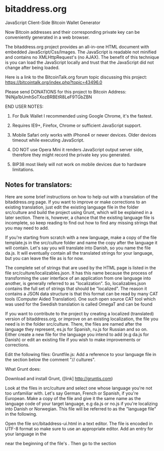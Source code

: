 # bitaddress.org
JavaScript Client-Side Bitcoin Wallet Generator

Now Bitcoin addresses and their corresponding private key can be conveniently
generated in a web browser.

The bitaddress.org project provides an all-in-one HTML document with embedded
JavaScript/Css/Images. The JavaScript is readable not minified and contains no
XMLHttpRequest's (no AJAX). The benefit of this technique is you can load the
JavaScript locally and trust that the JavaScript did not change after being
loaded.

Here is a link to the BitcoinTalk.org forum topic discussing this project:
https://bitcointalk.org/index.php?topic=43496.0


Please send DONATIONS for this project to Bitcoin Address:
1NiNja1bUmhSoTXozBRBEtR8LeF9TGbZBN


END USER NOTES:

 1) For Bulk Wallet I recommended using Google Chrome, it's the fastest.

 2) Requires IE9+, Firefox, Chrome or sufficient JavaScript support.

 3) Mobile Safari only works with iPhone4 or newer devices.
    Older devices timeout while executing JavaScript.

 4) DO NOT use Opera Mini it renders JavaScript output server side, therefore
    they might record the private key you generated.

 5) BIP38 most likely will not work on mobile devices due to hardware limitations.

Notes for translators:
---------------------------------------
Here are some brief instructions on how to help out with a translation of the bitaddress.org page. If you want to improve or make corrections to an existing translation, just edit the existing language file in the folder src/culture and build the project using Grunt, which will be explained in a later section. There is, however, a chance that the existing language file is incomplete, so keep reading to find out how to find any missing strings that you may need to add.

If you're starting from scratch with a new language, make a copy of the file template.js in the src/culture folder and name the copy after the language it will contain. Let's say you will translate into Danish, so you name the file da.js. It will eventually contain all the translated strings for your language, but you can leave the file as is for now.

The complete set of strings that are used by the HTML page is listed in the file src/culture/localizables.json. It has this name because the process of transforming the user interface of an application from one language into another, is generally referred to as "localization". So, localizables.json contains the full set of strings that should be "localized". The reason it contains a JSON data structure is that this format can be read by many CAT tools (Computer Aided Translation). One such open source CAT tool which was used for the Swedish translation is called OmegaT and can be found

If you want to contribute to the project by creating a localized (translated) version of bitaddress.org, or improve on an existing localization, the file you need is in the folder src/culture. There, the files are named after the language they represent, es.js for Spanish, ru.js for Russian and so on.
Either create a new file for the language you intend to add (e.g da.js for Danish) or edit an existing file if you wish to make improvements or corrections.


Edit the following files:
Gruntfile.js:
Add a reference to your language file in the section below the comment "// cultures".




What Grunt does:

Download and install Grunt, ([link] http://gruntjs.com)

Look at the files in src/culture and select one whose language you're not too unfamiliar with. Let's say German, French or Spanish, if you're European. Make a copy of the file and give it the same name as the language code of your target language, e.g da.js or no.js if you're localizing into Danish or Norwegian. This file will be referred to as the "language file" in the following.

Open the file src/bitaddress-ui.html in a text editor. The file is encoded in UTF-8 format so make sure to use an appropriate editor. Add an entry for your language in the <div id="culturemenu"> near the beginning of the file's <body>. Then go to the section <script type="text/javascript"> with a number of commented-out language file names. Add your to the end, e.g //no.js

Go to Gruntfile.js and add your language file to the data structure "tokens". Make sure you get the syntax right. E.g if you add your entry to the end of the structure, you need to add a comma after the previous entry, to separate it from yours.

Run Grunt in the root directory where you checked out Bitaddress.org project.

(Run grunt on Windows... Use a Linux machine and set up a dropbox folder which you share with your Windows machine. Check out the git repo there and use Windows for editing the files. Install grunt-cli on the Linux box and use Putty from Windows to log on and run Grunt remotely on the Linux box.

If you want to see the English source of the strings your localizing, you can find them in bitaddress-ui.html where the id attribute of an html element will correspond to a string in the language file. E.g the text in <div id="bulka1" class="answer"> corresponds to the string "bulka1" in the array in your language file.
You can find some of the strings in ninja.translator.js
<span id="generatelabelmovemouse">








Notice of Copyrights and Licenses:
---------------------------------------
The bitaddress.org project, software and embedded resources are
copyright bitaddress.org.

The bitaddress.org name and logo are not part of the open source
license.

Portions of the all-in-one HTML document contain JavaScript codes that
are the copyrights of others. The individual copyrights are included
throughout the document along with their licenses. Included JavaScript
libraries are separated with HTML script tags.

Summary of JavaScript functions with a redistributable license:

JavaScript function	|	License
-------------------	|	--------------
Array.prototype.map	|	Public Domain
window.Crypto | BSD License
window.SecureRandom	| BSD License
window.EllipticCurve	|	BSD License
window.BigInteger |	BSD License
window.QRCode | MIT License
window.Bitcoin | MIT License

The bitaddress.org software is available under The MIT License (MIT)
Copyright (c) 2011-2013 bitaddress.org

Permission is hereby granted, free of charge, to any person obtaining
a copy of this software and associated documentation files (the
"Software"), to deal in the Software without restriction, including
without limitation the rights to use, copy, modify, merge, publish,
distribute, sublicense, and/or sell copies of the Software, and to
permit persons to whom the Software is furnished to do so, subject to
the following conditions:

The above copyright notice and this permission notice shall be
included in all copies or substantial portions of the Software.

THE SOFTWARE IS PROVIDED "AS IS", WITHOUT WARRANTY OF ANY KIND,
EXPRESS OR IMPLIED, INCLUDING BUT NOT LIMITED TO THE WARRANTIES OF
MERCHANTABILITY, FITNESS FOR A PARTICULAR PURPOSE AND
NONINFRINGEMENT. IN NO EVENT SHALL THE AUTHORS OR COPYRIGHT HOLDERS BE
LIABLE FOR ANY CLAIM, DAMAGES OR OTHER LIABILITY, WHETHER IN AN ACTION
OF CONTRACT, TORT OR OTHERWISE, ARISING FROM, OUT OF OR IN CONNECTION
WITH THE SOFTWARE OR THE USE OR OTHER DEALINGS IN THE SOFTWARE.
